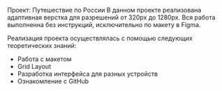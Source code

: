 Проект: Путешествие по России
В данном проекте реализована адаптивная верстка для разрешений от 320px до 1280px. 
Вся работа выполненна без инструкций, исключительно по макету в Figma. 

Реализация проекта осуществлялась с помощью следующих теоретических знаний:
- Работа с макетом
- Grid Layout
- Разработка интерфейса для разных устройств
- Ознакомление с GitHub
